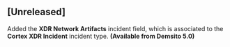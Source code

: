## [Unreleased]
Added the **XDR Network Artifacts** incident field, which is associated to the **Cortex XDR Incident** incident type. **(Available from Demsito 5.0)**
